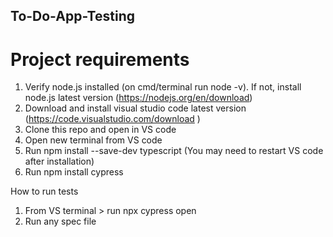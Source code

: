 ## To-Do-App-Testing
# Project requirements
1. Verify node.js installed (on cmd/terminal run node -v). If not, install node.js latest version (https://nodejs.org/en/download)
2. Download and install visual studio code latest version (https://code.visualstudio.com/download )
3. Clone this repo and open in VS code
4. Open new terminal from VS code
5. Run npm install --save-dev typescript (You may need to restart VS code after installation)
6. Run npm install cypress

How to run tests
1. From VS terminal > run npx cypress open
2. Run any spec file
